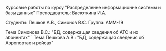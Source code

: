 Курсовые работы по курсу "Распределенне информационне системы и базы данных"
Преподаватель: Васюткина И.А.

Студенты: Пешков А.В., Симонов В.С.
Группа: АММ-19

Тема Симонова В.С.: "БД, содержащая сведения об АТС и их абонентах"
`
Тема Пешкова А.В.: "БД, содержащая сведения об Аэропортах и рейсах"

